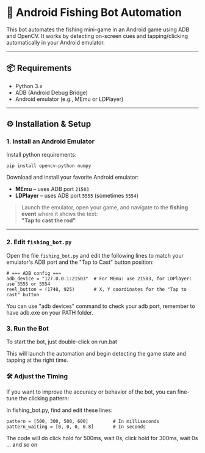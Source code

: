 # 🎣 Android Fishing Bot Automation

This bot automates the fishing mini-game in an Android game using ADB and OpenCV. It works by detecting on-screen cues and tapping/clicking automatically in your Android emulator.

---

## 📦 Requirements

- Python 3.x
- ADB (Android Debug Bridge)
- Android emulator (e.g., MEmu or LDPlayer)

---

## ⚙️ Installation & Setup

### 1. Install an Android Emulator

Install python requirements:
```
pip install opencv-python numpy
```

Download and install your favorite Android emulator:

- **MEmu** – uses ADB port `21503`
- **LDPlayer** – uses ADB port `5555` (sometimes `5554`)

> Launch the emulator, open your game, and navigate to the **fishing event** where it shows the text:  
> **"Tap to cast the rod"**

---

### 2. Edit `fishing_bot.py`

Open the file `fishing_bot.py` and edit the following lines to match your emulator's ADB port and the "Tap to Cast" button position:

```
# === ADB config ===
adb_device = "127.0.0.1:21503"  # For MEmu: use 21503, for LDPlayer: use 5555 or 5554
reel_button = (1748, 925)       # X, Y coordinates for the "Tap to cast" button
```

You can use "adb devices" command to check your adb port, remember to have adb.exe on your PATH folder.
###  3. Run the Bot

To start the bot, just double-click on run.bat

This will launch the automation and begin detecting the game state and tapping at the right time.

### 🛠️ Adjust the Timing

If you want to improve the accuracy or behavior of the bot, you can fine-tune the clicking pattern:

In fishing_bot.py, find and edit these lines:
```
pattern = [500, 300, 500, 600]         # In milliseconds
pattern_waiting = [0, 0, 0, 0.8]       # In seconds
```
The code will do click hold for 500ms, wait 0s, click hold for 300ms, wait 0s ... and so on
